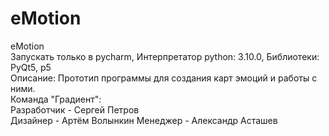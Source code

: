 # eMotion
eMotion <br />
Запускать только в pycharm, Интерпретатор python: 3.10.0, Библиотеки: PyQt5, p5 <br />
Описание: Прототип программы для создания карт эмоций и работы с ними. <br />
Команда "Градиент":<br />
Разработчик - Сергей Петров <br />
Дизайнер - Артём Волынкин
Менеджер - Александр Асташев
